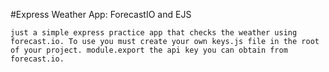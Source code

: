 #Express Weather App: ForecastIO and EJS

    just a simple express practice app that checks the weather using forecast.io. To use you must create your own keys.js file in the root of your project. module.export the api key you can obtain from forecast.io.
  
